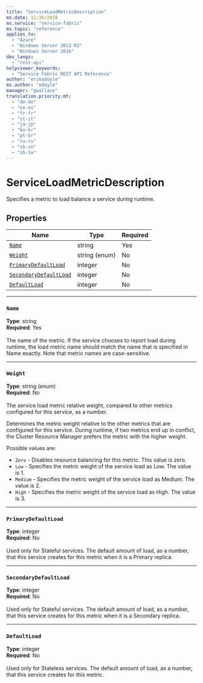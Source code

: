 ```yaml
---
title: "ServiceLoadMetricDescription"
ms.date: 11/26/2018
ms.service: "service-fabric"
ms.topic: "reference"
applies_to: 
  - "Azure"
  - "Windows Server 2012 R2"
  - "Windows Server 2016"
dev_langs: 
  - "rest-api"
helpviewer_keywords: 
  - "Service Fabric REST API Reference"
author: "erikadoyle"
ms.author: "edoyle"
manager: "gwallace"
translation.priority.mt: 
  - "de-de"
  - "es-es"
  - "fr-fr"
  - "it-it"
  - "ja-jp"
  - "ko-kr"
  - "pt-br"
  - "ru-ru"
  - "zh-cn"
  - "zh-tw"
---
```

# ServiceLoadMetricDescription

Specifies a metric to load balance a service during runtime.

## Properties
| Name | Type | Required |
| --- | --- | --- |
| [`Name`](#name) | string | Yes |
| [`Weight`](#weight) | string (enum) | No |
| [`PrimaryDefaultLoad`](#primarydefaultload) | integer | No |
| [`SecondaryDefaultLoad`](#secondarydefaultload) | integer | No |
| [`DefaultLoad`](#defaultload) | integer | No |

____
### `Name`
__Type__: string <br/>
__Required__: Yes<br/>
<br/>
The name of the metric. If the service chooses to report load during runtime, the load metric name should match the name that is specified in Name exactly. Note that metric names are case-sensitive.

____
### `Weight`
__Type__: string (enum) <br/>
__Required__: No<br/>
<br/>
The service load metric relative weight, compared to other metrics configured for this service, as a number.

Determines the metric weight relative to the other metrics that are configured for this service. During runtime, if two metrics end up in conflict, the Cluster Resource Manager prefers the metric with the higher weight.

Possible values are: 

  - `Zero` - Disables resource balancing for this metric. This value is zero.
  - `Low` - Specifies the metric weight of the service load as Low. The value is 1.
  - `Medium` - Specifies the metric weight of the service load as Medium. The value is 2.
  - `High` - Specifies the metric weight of the service load as High. The value is 3.



____
### `PrimaryDefaultLoad`
__Type__: integer <br/>
__Required__: No<br/>
<br/>
Used only for Stateful services. The default amount of load, as a number, that this service creates for this metric when it is a Primary replica.

____
### `SecondaryDefaultLoad`
__Type__: integer <br/>
__Required__: No<br/>
<br/>
Used only for Stateful services. The default amount of load, as a number, that this service creates for this metric when it is a Secondary replica.

____
### `DefaultLoad`
__Type__: integer <br/>
__Required__: No<br/>
<br/>
Used only for Stateless services. The default amount of load, as a number, that this service creates for this metric.
